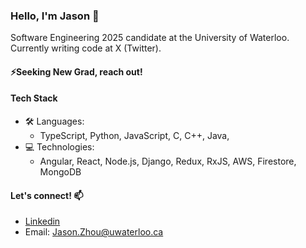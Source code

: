 ### Hello, I'm Jason 👋

Software Engineering 2025 candidate at the University of Waterloo. Currently writing code at X (Twitter).

#### ⚡Seeking New Grad, reach out!
#### Tech Stack
* :hammer_and_wrench: Languages: 
  * TypeScript, Python, JavaScript, C, C++, Java,
* 💻 Technologies:
  * Angular, React, Node.js, Django, Redux, RxJS, AWS, Firestore, MongoDB


#### Let's connect!  📫
* [Linkedin](https://www.linkedin.com/in/zhoujas/)
* Email: [Jason.Zhou@uwaterloo.ca](mailto:jason.zhou@uwaterloo.ca)
